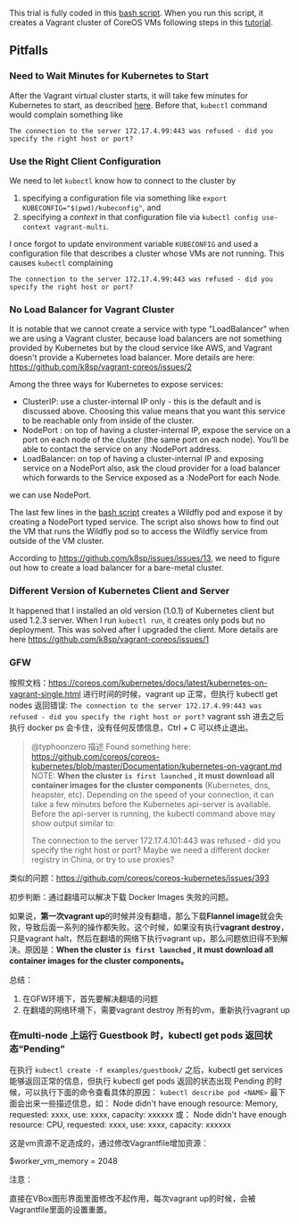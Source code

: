 This trial is fully coded in this [bash script](./run.sh).  When you
run this script, it creates a Vagrant cluster of CoreOS VMs following
steps in this
[tutorial](https://coreos.com/kubernetes/docs/latest/kubernetes-on-vagrant.html).

## Pitfalls

### Need to Wait Minutes for Kubernetes to Start

After the Vagrant virtual cluster starts, it will take few minutes for
Kubernetes to start, as described
[here](https://github.com/k8sp/vagrant-coreos/blob/master/run.sh#L45).
Before that, `kubectl` command would complain something like

```
The connection to the server 172.17.4.99:443 was refused - did you specify the right host or port?
```

### Use the Right Client Configuration

We need to let `kubectl` know how to connect to the cluster by

1. specifying a configuration file via something like `export
   KUBECONFIG="$(pwd)/kubeconfig"`, and
2. specifying a *context* in that configuration file via `kubectl
   config use-context vagrant-multi`.

I once forgot to update environment variable `KUBECONFIG` and used a
configuration file that describes a cluster whose VMs are not running.
This causes `kubectl` complaining

```
The connection to the server 172.17.4.99:443 was refused - did you specify the right host or port?
```

### No Load Balancer for Vagrant Cluster

It is notable that we cannot create a service with type "LoadBalancer"
when we are using a Vagrant cluster, because load balancers are not
something provided by Kubernetes but by the cloud service like AWS,
and Vagrant doesn't provide a Kubernetes load balancer.  More details
are here: https://github.com/k8sp/vagrant-coreos/issues/2

Among the three ways for Kubernetes to expose services:

- ClusterIP: use a cluster-internal IP only - this is the default and
  is discussed above. Choosing this value means that you want this
  service to be reachable only from inside of the cluster.
- NodePort : on top of having a cluster-internal IP, expose the
  service on a port on each node of the cluster (the same port on each
  node). You’ll be able to contact the service on any :NodePort
  address.
- LoadBalancer: on top of having a cluster-internal IP and exposing
  service on a NodePort also, ask the cloud provider for a load
  balancer which forwards to the Service exposed as a :NodePort for
  each Node.

we can use NodePort.

The last few lines in the [bash script](./run.sh) creates a Wildfly
pod and expose it by creating a NodePort typed service.  The script
also shows how to find out the VM that runs the Wildfly pod so to
access the Wildfly service from outside of the VM cluster.

According to https://github.com/k8sp/issues/issues/13, we need to
figure out how to create a load balancer for a bare-metal cluster.

### Different Version of Kubernetes Client and Server

It happened that I installed an old version (1.0.1) of Kubernetes
client but used 1.2.3 server.  When I run `kubectl run`, it creates
only pods but no deployment.  This was solved after I upgraded the
client.  More details are here
https://github.com/k8sp/vagrant-coreos/issues/1

<!--  LocalWords:  CoreOS VMs kubectl KUBECONFIG pwd kubeconfig AWS
 -->
<!--  LocalWords:  config LoadBalancer ClusterIP NodePort Wildfly VM
 -->

### GFW 
按照文档：https://coreos.com/kubernetes/docs/latest/kubernetes-on-vagrant-single.html 进行时间的时候，vagrant up 正常，但执行 kubectl get nodes 返回错误:
`The connection to the server 172.17.4.99:443 was refused - did you specify the right host or port?`
vagrant ssh 进去之后执行 docker ps 会卡住，没有任何反馈信息，Ctrl +  C 可以终止退出。

> @typhoonzero 描述
> Found something here: https://github.com/coreos/coreos-kubernetes/blob/master/Documentation/kubernetes-on-vagrant.md
> NOTE: **When the cluster `is first launched` , it must download all container images for the cluster components** (Kubernetes, dns, heapster, etc). Depending on the speed of your connection, it can take a few minutes before the Kubernetes api-server is available. Before the api-server is running, the kubectl command above may show output similar to:
>
> The connection to the server 172.17.4.101:443 was refused - did you specify the right host or port?
> Maybe we need a different docker registry in China, or try to use proxies?
>

类似的问题：https://github.com/coreos/coreos-kubernetes/issues/393

初步判断：通过翻墙可以解决下载 Docker Images 失败的问题。

如果说，**第一次vagrant up**的时候并没有翻墙，那么下载**Flannel image**就会失败，导致后面一系列的操作都失败。这个时候，如果没有执行**vagrant destroy**，只是vagrant halt，然后在翻墙的网络下执行vagrant up，那么问题依旧得不到解决。原因是：**When the cluster `is first launched` , it must download all container images for the cluster components。** 

总结：

1. 在GFW环境下，首先要解决翻墙的问题
2. 在翻墙的网络环境下，需要vagrant destroy 所有的vm，重新执行vagrant up

### 在multi-node 上运行 Guestbook 时，kubectl get pods 返回状态“Pending”
在执行 `kubectl create -f examples/guestbook/` 之后，kubectl get services 能够返回正常的信息，但执行 kubectl get pods 返回的状态出现 Pending 的时候，可以执行下面的命令查看具体的原因：
`kubectl describe pod <NAME>`
最下面会出来一些描述信息，如：
Node didn't have enough resource: Memory, requested: xxxx, use: xxxx, capacity: xxxxxx
或：
Node didn't have enough resource: CPU, requested: xxxx, use: xxxx, capacity: xxxxxx 

这是vm资源不足造成的，通过修改Vagrantfile增加资源：

$worker_vm_memory = 2048

注意：

直接在VBox图形界面里面修改不起作用，每次vagrant up的时候，会被Vagrantfile里面的设置重置。